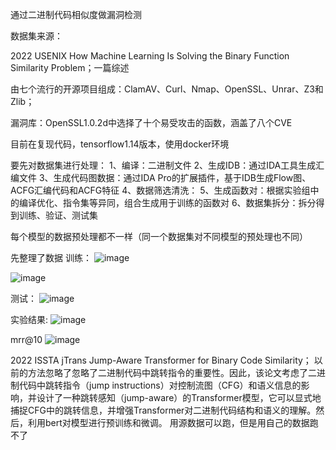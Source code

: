 通过二进制代码相似度做漏洞检测

数据集来源：

2022 USENIX How Machine Learning Is Solving the Binary Function Similarity Problem；一篇综述

由七个流行的开源项目组成：ClamAV、Curl、Nmap、OpenSSL、Unrar、Z3和Zlib；

漏洞库：OpenSSL1.0.2d中选择了十个易受攻击的函数，涵盖了八个CVE


目前在复现代码，tensorflow1.14版本，使用docker环境

要先对数据集进行处理：
1、编译：二进制文件
2、生成IDB：通过IDA工具生成汇编文件
3、生成代码图数据：通过IDA Pro的扩展插件，基于IDB生成Flow图、ACFG汇编代码和ACFG特征
4、数据筛选清洗：
5、生成函数对：根据实验组中的编译优化、指令集等异同，组合生成用于训练的函数对
6、数据集拆分：拆分得到训练、验证、测试集

每个模型的数据预处理都不一样（同一个数据集对不同模型的预处理也不同）


先整理了数据
训练：
![image](https://user-images.githubusercontent.com/86655336/230761885-37f420f6-a96d-4c17-879e-ef26d0ade0eb.png)

![image](https://user-images.githubusercontent.com/86655336/230762170-e2817ee3-fad2-4c34-9dc4-ac10d47f4521.png)

测试：
![image](https://user-images.githubusercontent.com/86655336/230761891-217c3369-6529-4121-84c7-b314fc1d961c.png)

实验结果:
![image](https://user-images.githubusercontent.com/86655336/232176722-1b050c2a-de0a-41e7-a455-41b7e6cd77c3.png)

mrr@10
![image](https://user-images.githubusercontent.com/86655336/232176759-891e960d-1e76-49a3-b189-26316d70f13d.png)


2022 ISSTA jTrans Jump-Aware Transformer for Binary Code Similarity；
以前的方法忽略了忽略了二进制代码中跳转指令的重要性。因此，该论文考虑了二进制代码中跳转指令（jump instructions）对控制流图（CFG）和语义信息的影响，并设计了一种跳转感知（jump-aware）的Transformer模型，它可以显式地捕捉CFG中的跳转信息，并增强Transformer对二进制代码结构和语义的理解。然后，利用bert对模型进行预训练和微调。
用源数据可以跑，但是用自己的数据跑不了
